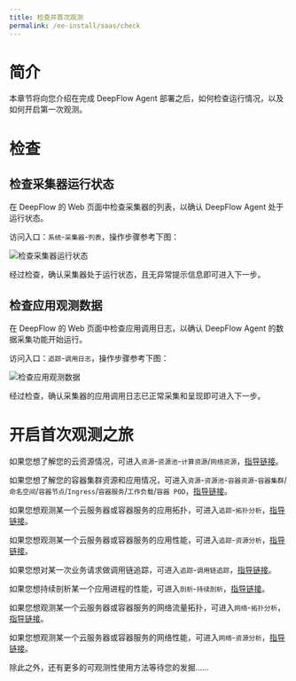 ```yaml
---
title: 检查并首次观测
permalink: /ee-install/saas/check
---
```


# 简介

本章节将向您介绍在完成 DeepFlow Agent 部署之后，如何检查运行情况，以及如何开启第一次观测。

# 检查

## 检查采集器运行状态

在 DeepFlow 的 Web 页面中检查采集器的列表，以确认 DeepFlow Agent 处于运行状态。

访问入口：`系统`-`采集器`-`列表`，操作步骤参考下图：

![检查采集器运行状态](https://yunshan-guangzhou.oss-cn-beijing.aliyuncs.com/pub/pic/202407036685209d99561.png)

经过检查，确认采集器处于运行状态，且无异常提示信息即可进入下一步。

## 检查应用观测数据

在 DeepFlow 的 Web 页面中检查应用调用日志，以确认 DeepFlow Agent 的数据采集功能开始运行。

访问入口：`追踪`-`调用日志`，操作步骤参考下图：

![检查应用观测数据](https://yunshan-guangzhou.oss-cn-beijing.aliyuncs.com/pub/pic/202407036685209fb556f.png)

经过检查，确认采集器的应用调用日志已正常采集和呈现即可进入下一步。

# 开启首次观测之旅

如果您想了解您的云资源情况，可进入`资源`-`资源池`-`计算资源`/`网络资源`，[指导链接](../../guide/ee-tenant/resources/computing-resources/)。

如果您想了解您的容器集群资源和应用情况，可进入`资源`-`资源池`-`容器资源`-`容器集群`/`命名空间`/`容器节点`/`Ingress`/`容器服务`/`工作负载`/`容器 POD`，[指导链接](../..//guide/ee-tenant/resources/container-resources/)。

如果您想观测某一个云服务器或容器服务的应用拓扑，可进入`追踪`-`拓扑分析`，[指导链接](../..//guide/ee-tenant/tracing/path-topology/)。

如果您想观测某一个云服务器或容器服务的应用性能，可进入`追踪`-`资源分析`，[指导链接](../..//guide/ee-tenant/tracing/service-list/)。

如果您想对某一次业务请求做调用链追踪，可进入`追踪`-`调用链追踪`，[指导链接](../..//guide/ee-tenant/tracing/call-chain-tracing/)。

如果您想持续剖析某一个应用进程的性能，可进入`剖析`-`持续剖析`，[指导链接](../..//guide/ee-tenant/profiling/continue-profile/)。

如果您想观测某一个云服务器或容器服务的网络流量拓扑，可进入`网络`-`拓扑分析`，[指导链接](../..//guide/ee-tenant/network/network-map/)。

如果您想观测某一个云服务器或容器服务的网络性能，可进入`网络`-`资源分析`，[指导链接](../..//guide/ee-tenant/network/service-statistics/)。

除此之外，还有更多的可观测性使用方法等待您的发掘……


